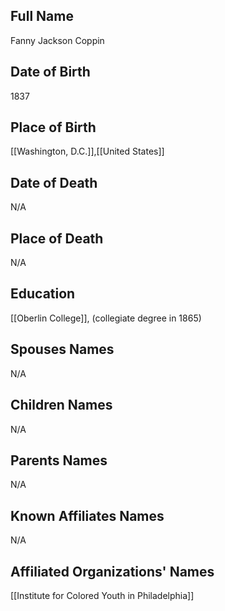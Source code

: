 ## Full Name
Fanny Jackson Coppin

## Date of Birth
1837

## Place of Birth
[[Washington, D.C.]],[[United States]]

## Date of Death
N/A

## Place of Death
N/A

## Education
[[Oberlin College]], (collegiate degree in 1865)

## Spouses Names
N/A

## Children Names
N/A

## Parents Names
N/A

## Known Affiliates Names
N/A

## Affiliated Organizations' Names
[[Institute for Colored Youth in Philadelphia]]
